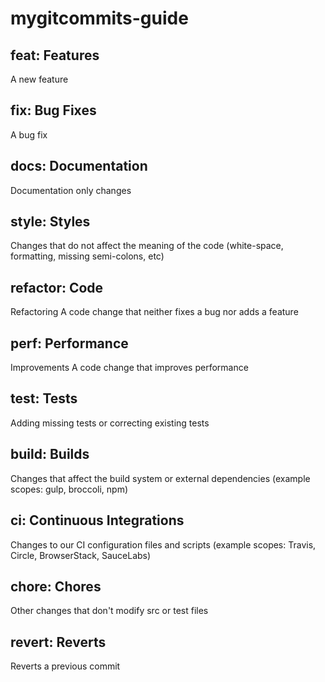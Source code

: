 # mygitcommits-guide

## feat: Features 
A new feature
## fix: Bug Fixes 
A bug fix
## docs: Documentation 
Documentation only changes
## style: Styles 
Changes that do not affect the meaning of the code (white-space, formatting, missing semi-colons, etc)
## refactor: Code 
Refactoring	A code change that neither fixes a bug nor adds a feature
## perf: Performance 
Improvements	A code change that improves performance
## test: Tests 
Adding missing tests or correcting existing tests
## build: Builds 
Changes that affect the build system or external dependencies (example scopes: gulp, broccoli, npm)
## ci: Continuous Integrations 
Changes to our CI configuration files and scripts (example scopes: Travis, Circle, BrowserStack, SauceLabs)
## chore: Chores 
Other changes that don't modify src or test files
## revert: Reverts 
Reverts a previous commit

